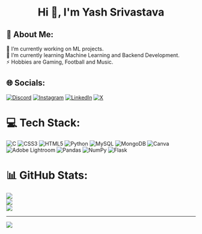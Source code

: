 <div align="center">
  <h1>Hi 👋, I'm Yash Srivastava</h1>
</div>

## 💫 About Me:
🔭 I’m currently working on ML projects.<br>🌱 I’m currently learning Machine Learning and Backend Development.<br>⚡ Hobbies are Gaming, Football and Music.


## 🌐 Socials:
[![Discord](https://img.shields.io/badge/Discord-%237289DA.svg?logo=discord&logoColor=white)](https://discord.gg/464425692684353536) [![Instagram](https://img.shields.io/badge/Instagram-%23E4405F.svg?logo=Instagram&logoColor=white)](https://instagram.com/yashchamp14) [![LinkedIn](https://img.shields.io/badge/LinkedIn-%230077B5.svg?logo=linkedin&logoColor=white)](https://linkedin.com/in/yash-srivastava-4144a923a) [![X](https://img.shields.io/badge/X-black.svg?logo=X&logoColor=white)](https://x.com/Yashchamp14) 

# 💻 Tech Stack:
![C](https://img.shields.io/badge/c-%2300599C.svg?style=for-the-badge&logo=c&logoColor=white) ![CSS3](https://img.shields.io/badge/css3-%231572B6.svg?style=for-the-badge&logo=css3&logoColor=white) ![HTML5](https://img.shields.io/badge/html5-%23E34F26.svg?style=for-the-badge&logo=html5&logoColor=white) ![Python](https://img.shields.io/badge/python-3670A0?style=for-the-badge&logo=python&logoColor=ffdd54) ![MySQL](https://img.shields.io/badge/mysql-4479A1.svg?style=for-the-badge&logo=mysql&logoColor=white) ![MongoDB](https://img.shields.io/badge/MongoDB-%234ea94b.svg?style=for-the-badge&logo=mongodb&logoColor=white) ![Canva](https://img.shields.io/badge/Canva-%2300C4CC.svg?style=for-the-badge&logo=Canva&logoColor=white) ![Adobe Lightroom](https://img.shields.io/badge/Adobe%20Lightroom-31A8FF.svg?style=for-the-badge&logo=Adobe%20Lightroom&logoColor=white) ![Pandas](https://img.shields.io/badge/pandas-%23150458.svg?style=for-the-badge&logo=pandas&logoColor=white) ![NumPy](https://img.shields.io/badge/numpy-%23013243.svg?style=for-the-badge&logo=numpy&logoColor=white) ![Flask](https://img.shields.io/badge/flask-%23000.svg?style=for-the-badge&logo=flask&logoColor=white)
# 📊 GitHub Stats:
![](https://github-readme-stats.vercel.app/api?username=gwynbleidd14&theme=catppuccin_mocha&hide_border=true&include_all_commits=false&count_private=false)<br/>
![](https://github-readme-streak-stats.herokuapp.com/?user=gwynbleidd14&theme=catppuccin_mocha&hide_border=true)<br/>
![](https://github-readme-stats.vercel.app/api/top-langs/?username=gwynbleidd14&theme=catppuccin_mocha&hide_border=true&include_all_commits=false&count_private=false&layout=compact)

---
[![](https://visitcount.itsvg.in/api?id=gwynbleidd14&icon=0&color=4)](https://visitcount.itsvg.in)

<!-- Proudly created with GPRM ( https://gprm.itsvg.in ) -->

